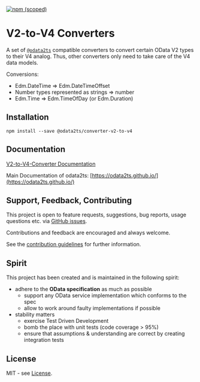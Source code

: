 [![npm (scoped)](https://img.shields.io/npm/v/@odata2ts/converter-v2-to-v4?style=for-the-badge)](https://www.npmjs.com/package/@odata2ts/converter-v2-to-v4)

# V2-to-V4 Converters

A set of [`@odata2ts`](https://github.com/odata2ts/odata2ts) compatible converters to convert certain OData V2 types to their V4 analog. 
Thus, other converters only need to take care of the V4 data models.

Conversions:
* Edm.DateTime => Edm.DateTimeOffset
* Number types represented as strings => number
* Edm.Time => Edm.TimeOfDay (or Edm.Duration)

## Installation

```
npm install --save @odata2ts/converter-v2-to-v4
```

## Documentation

[V2-to-V4-Converter Documentation](https://odata2ts.github.io/docs/generator/v2-to-v4-converter)

Main Documentation of odata2ts: [https://odata2ts.github.io/](https://odata2ts.github.io/)

## Support, Feedback, Contributing
This project is open to feature requests, suggestions, bug reports, usage questions etc.
via [GitHub issues](https://github.com/odata2ts/converter/issues).

Contributions and feedback are encouraged and always welcome.

See the [contribution guidelines](https://github.com/odata2ts/converter/blob/main/CONTRIBUTING.md) for further information.

## Spirit
This project has been created and is maintained in the following spirit:

* adhere to the **OData specification** as much as possible
  * support any OData service implementation which conforms to the spec
  * allow to work around faulty implementations if possible
* stability matters
  * exercise Test Driven Development
  * bomb the place with unit tests (code coverage > 95%)
  * ensure that assumptions & understanding are correct by creating integration tests

## License
MIT - see [License](./LICENSE).
